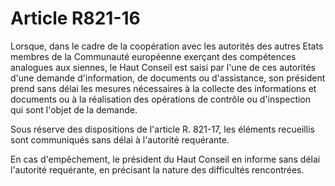 # Article R821-16

Lorsque, dans le cadre de la coopération avec les autorités des autres Etats membres de la Communauté européenne exerçant des compétences analogues aux siennes, le Haut Conseil est saisi par l'une de ces autorités d'une demande d'information, de documents ou d'assistance, son président prend sans délai les mesures nécessaires à la collecte des informations et documents ou à la réalisation des opérations de contrôle ou d'inspection qui sont l'objet de la demande.

Sous réserve des dispositions de l'article R. 821-17, les éléments recueillis sont communiqués sans délai à l'autorité requérante.

En cas d'empêchement, le président du Haut Conseil en informe sans délai l'autorité requérante, en précisant la nature des difficultés rencontrées.

